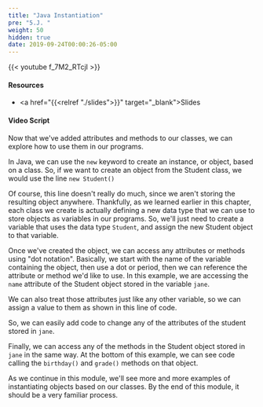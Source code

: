 ```yaml
---
title: "Java Instantiation"
pre: "5.J. "
weight: 50
hidden: true
date: 2019-09-24T00:00:26-05:00
---
```


{{< youtube f_7M2_RTcjI >}}

#### Resources

* <a href="{{<relref "./slides">}}" target="_blank">Slides</a>

#### Video Script

Now that we've added attributes and methods to our classes, we can explore how to use them in our programs.

In Java, we can use the `new` keyword to create an instance, or object, based on a class. So, if we want to create an object from the Student class, we would use the line `new Student()`

Of course, this line doesn't really do much, since we aren't storing the resulting object anywhere. Thankfully, as we learned earlier in this chapter, each class we create is actually defining a new data type that we can use to store objects as variables in our programs. So, we'll just need to create a variable that uses the data type `Student`, and assign the new Student object to that variable.

Once we've created the object, we can access any attributes or methods using "dot notation". Basically, we start with the name of the variable containing the object, then use a dot or period, then we can reference the attribute or method we'd like to use. In this example, we are accessing the `name` attribute of the Student object stored in the variable `jane`.

We can also treat those attributes just like any other variable, so we can assign a value to them as shown in this line of code.

So, we can easily add code to change any of the attributes of the student stored in `jane`.

Finally, we can access any of the methods in the Student object stored in `jane` in the same way. At the bottom of this example, we can see code calling the `birthday()` and `grade()` methods on that object.

As we continue in this module, we'll see more and more examples of instantiating objects based on our classes. By the end of this module, it should be a very familiar process.
